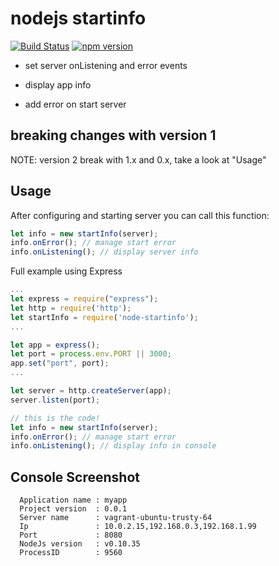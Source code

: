 nodejs startinfo
===================
[![Build Status](https://travis-ci.org/gimox/node-startinfo.svg?branch=master)](https://travis-ci.org/gimox/node-startinfo)
[![npm version](https://badge.fury.io/js/node-startinfo.svg)](https://badge.fury.io/js/node-startinfo)

- set server onListening and error events

- display app info

- add error on start server


breaking changes with version 1
-------------
NOTE: version 2 break with 1.x and 0.x, take a look at "Usage"



Usage
-------------
After configuring and starting server you can call this function:
```js
let info = new startInfo(server);
info.onError(); // manage start error
info.onListening(); // display server info
```


Full example using Express

```js
...
let express = require("express");
let http = require('http');
let startInfo = require('node-startinfo');
...

let app = express();
let port = process.env.PORT || 3000;
app.set("port", port);
...

let server = http.createServer(app);
server.listen(port);

// this is the code!
let info = new startInfo(server);
info.onError(); // manage start error
info.onListening(); // display info in console

````





Console Screenshot
-------------

      Application name : myapp
      Project version  : 0.0.1
      Server name      : vagrant-ubuntu-trusty-64
      Ip               : 10.0.2.15,192.168.0.3,192.168.1.99
      Port             : 8080
      NodeJs version   : v0.10.35
      ProcessID        : 9560
